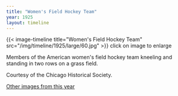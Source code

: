 ```yaml
---
title: "Women's Field Hockey Team"
year: 1925
layout: timeline
---
```


{{< image-timeline title="Women's Field Hockey Team" src="/img/timeline/1925/large/60.jpg" >}}
click on image to enlarge

Members of the American women's field hockey team kneeling and standing in two rows on a grass field. 

Courtesy of the Chicago Historical Society.

[Other images from this year](/historical/timeline/1925)